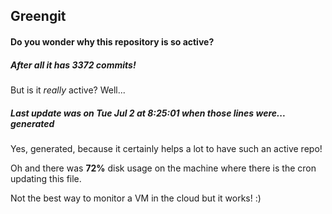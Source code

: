 ## Greengit

#### Do you wonder why this repository is so active?

##### After all it has 3372 commits!

But is it *really* active? Well...

##### Last update was on Tue Jul 2 at 8:25:01 when those lines were... generated

Yes, generated, because it certainly helps a lot to have such an active repo!

Oh and there was **72%** disk usage on the machine
where there is the cron updating this file.

Not the best way to monitor a VM in the cloud but it works! :)
